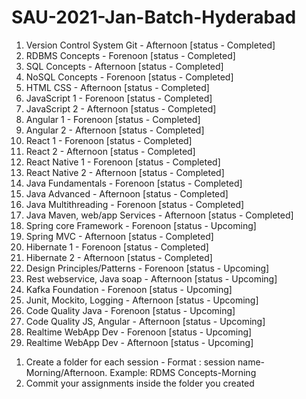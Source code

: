 # SAU-2021-Jan-Batch-Hyderabad

1. Version Control System Git - Afternoon [status - Completed]
2. RDBMS Concepts - Forenoon [status - Completed]
3. SQL Concepts - Afternoon [status - Completed]
4. NoSQL Concepts - Forenoon [status - Completed]
5. HTML CSS - Afternoon [status - Completed]
6. JavaScript 1 - Forenoon  [status - Completed]
7. JavaScript 2 - Afternoon  [status - Completed]
8. Angular 1 - Forenoon  [status - Completed]
9. Angular 2 - Afternoon  [status - Completed]
10. React 1 - Forenoon  [status - Completed]
11. React 2 - Afternoon  [status - Completed]
12. React Native 1 - Forenoon  [status - Completed]
13. React Native 2 - Afternoon  [status - Completed]
14. Java Fundamentals - Forenoon  [status - Completed]
15. Java Advanced - Afternoon  [status - Completed]
16. Java Multithreading - Forenoon  [status - Completed]
17. Java Maven, web/app Services - Afternoon  [status - Completed]
18. Spring core Framework - Forenoon  [status - Upcoming]
19. Spring MVC - Afternoon  [status - Completed]
20. Hibernate 1 - Forenoon  [status - Completed]
21. Hibernate 2 - Afternoon  [status - Completed]
22. Design Principles/Patterns - Forenoon  [status - Upcoming]
23. Rest webservice, Java soap - Afternoon  [status - Upcoming]
24. Kafka Foundation - Forenoon  [status - Upcoming]
25. Junit, Mockito, Logging - Afternoon  [status - Upcoming]
26. Code Quality Java - Forenoon  [status - Upcoming]
27. Code Quality JS, Angular - Afternoon  [status - Upcoming]
28. Realtime WebApp Dev - Forenoon  [status - Upcoming]
29. Realtime WebApp Dev - Afternoon  [status - Upcoming]



1) Create a folder for each session - Format : session name-Morning/Afternoon. Example: RDMS Concepts-Morning
2) Commit your assignments inside the folder you created
